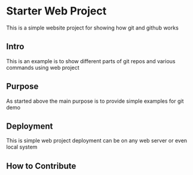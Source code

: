 # Starter Web Project
This is a simple website project for showing how git and github works

## Intro
This is an example is to show different parts of git repos and various commands using web project

## Purpose
As started above the main purpose is to provide simple examples for git demo

## Deployment
This is simple web project deployment can be on any web server or even local system

## How to Contribute